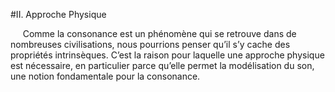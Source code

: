 #II. Approche Physique

<p>
&nbsp;&nbsp;&nbsp;&nbsp;
Comme la consonance est un phénomène qui se retrouve dans de  nombreuses civilisations, nous pourrions penser qu’il s’y cache des propriétés intrinsèques. C’est la raison pour laquelle une approche physique est nécessaire, en particulier parce qu’elle permet la modélisation du son, une notion fondamentale pour la consonance.
</p>